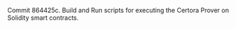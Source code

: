 Commit 864425c.                    Build and Run scripts for executing the Certora Prover on Solidity smart contracts.